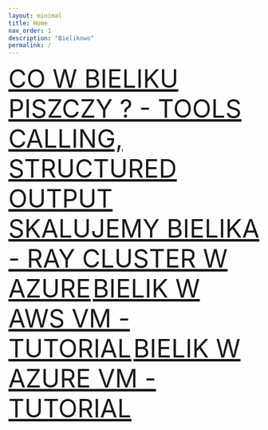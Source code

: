 ```yaml
---
layout: minimal
title: Home
nav_order: 1
description: "Bielikowo"
permalink: /
---
```


<span class="luckiest" style="font-size: 50px;"><a href="/bielikowo/bielik-v2.6-features/index.html">CO W BIELIKU PISZCZY ? - TOOLS CALLING, STRUCTURED OUTPUT</a></span>
<span class="luckiest" style="font-size: 50px;"><a href="/bielikowo/bielik-w-ray/index.html">SKALUJEMY BIELIKA - RAY CLUSTER W AZURE</a></span>
<span class="luckiest" style="font-size: 50px;"><a href="/bielikowo/bielik-w-aws-vm/index.html">BIELIK W AWS VM - TUTORIAL</a></span>
<span class="luckiest" style="font-size: 50px;"><a href="/bielikowo/bielik-w-azure-vm/index.html">BIELIK W AZURE VM - TUTORIAL</a></span>
<!--<div class="video-container">
    <iframe src="https://www.youtube.com/embed/NuUI4NfnxoY" frameborder="0" allowfullscreen></iframe>
</div>-->


